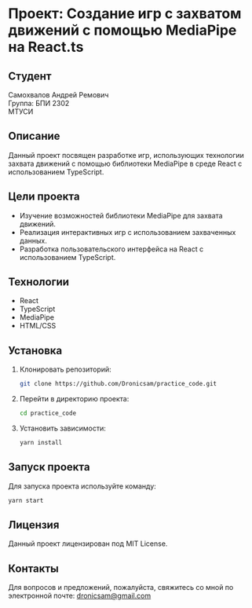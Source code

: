# Проект: Создание игр с захватом движений с помощью MediaPipe на React.ts

## Студент
Самохвалов Андрей Ремович  
Группа: БПИ 2302  
МТУСИ

## Описание
Данный проект посвящен разработке игр, использующих технологии захвата движений с помощью библиотеки MediaPipe в среде React с использованием TypeScript. 

## Цели проекта
- Изучение возможностей библиотеки MediaPipe для захвата движений.
- Реализация интерактивных игр с использованием захваченных данных.
- Разработка пользовательского интерфейса на React с использованием TypeScript.

## Технологии
- React
- TypeScript
- MediaPipe
- HTML/CSS

## Установка
1. Клонировать репозиторий:
   ```bash
   git clone https://github.com/Dronicsam/practice_code.git
   ```
2. Перейти в директорию проекта:
   ```bash
   cd practice_code
   ```
3. Установить зависимости:
   ```bash
   yarn install
   ```

## Запуск проекта
Для запуска проекта используйте команду:
```bash
yarn start
```

## Лицензия
Данный проект лицензирован под MIT License. 

## Контакты
Для вопросов и предложений, пожалуйста, свяжитесь со мной по электронной почте: dronicsam@gmail.com
